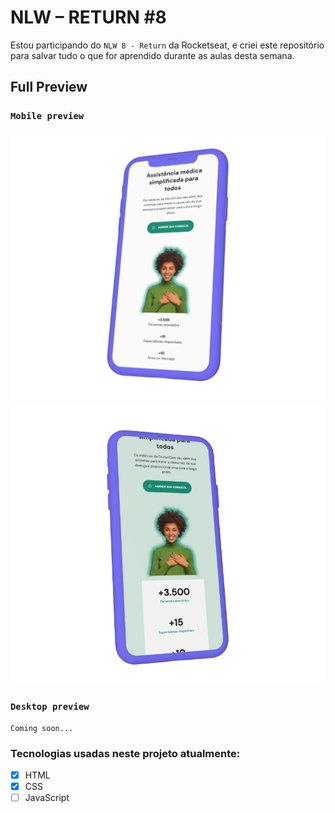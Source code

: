 # NLW – RETURN #8

Estou participando do `NLW 8 - Return` da Rocketseat, e criei este repositório para salvar tudo o que for aprendido durante as aulas desta semana.

## Full Preview

### `Mobile preview`

![mobile-1](assets/screenshots/mobile1.png)
![mobile-2](assets/screenshots/mobile2.png)

### `Desktop preview`

```
Coming soon...
```

### Tecnologias usadas neste projeto atualmente:

- [x] HTML
- [x] CSS
- [ ] JavaScript